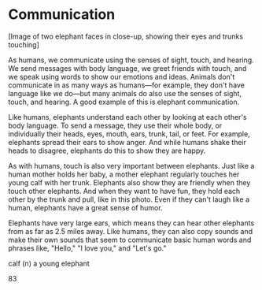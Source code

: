 # Communication

[Image of two elephant faces in close-up, showing their eyes and trunks touching]

As humans, we communicate using the senses of sight, touch, and hearing. We send messages with body language, we greet friends with touch, and we speak using words to show our emotions and ideas. Animals don't communicate in as many ways as humans—for example, they don't have language like we do—but many animals do also use the senses of sight, touch, and hearing. A good example of this is elephant communication.

Like humans, elephants understand each other by looking at each other's body language. To send a message, they use their whole body, or individually their heads, eyes, mouth, ears, trunk, tail, or feet. For example, elephants spread their ears to show anger. And while humans shake their heads to disagree, elephants do this to show they are happy.

As with humans, touch is also very important between elephants. Just like a human mother holds her baby, a mother elephant regularly touches her young calf with her trunk. Elephants also show they are friendly when they touch other elephants. And when they want to have fun, they hold each other by the trunk and pull, like in this photo. Even if they can't laugh like a human, elephants have a great sense of humor.

Elephants have very large ears, which means they can hear other elephants from as far as 2.5 miles away. Like humans, they can also copy sounds and make their own sounds that seem to communicate basic human words and phrases like, "Hello," "I love you," and "Let's go."

calf (n) a young elephant

83